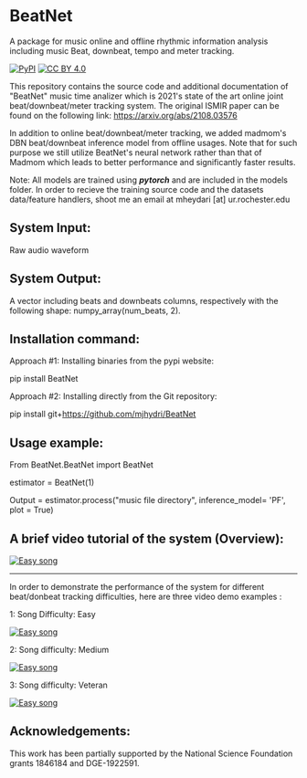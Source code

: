 # BeatNet
A package for music online and offline rhythmic information analysis including music Beat, downbeat, tempo and meter tracking.

[![PyPI](https://img.shields.io/pypi/v/BeatNet.svg)](https://pypi.org/project/BeatNet/)
[![CC BY 4.0][cc-by-shield]][cc-by]

[cc-by]: http://creativecommons.org/licenses/by/4.0/
[cc-by-image]: https://i.creativecommons.org/l/by/4.0/88x31.png
[cc-by-shield]: https://img.shields.io/badge/License-CC%20BY%204.0-lightgrey.svg

This repository contains the source code and additional documentation of "BeatNet" music time analizer which is 2021's state of the art online joint beat/downbeat/meter tracking system. The original ISMIR paper can be found on the following link: https://arxiv.org/abs/2108.03576

In addition to online beat/downbeat/meter tracking, we added madmom's DBN beat/downbeat inference model from offline usages. Note that for such purpose we still utilize BeatNet's neural network rather than that of Madmom which leads to better performance and significantly faster results.

Note: All models are trained using ***pytorch*** and are included in the models folder. In order to recieve the training source code and the datasets data/feature handlers, shoot me an email at mheydari [at] ur.rochester.edu     

System Input:
-------------
Raw audio waveform 

System Output:
--------------
A vector including beats and downbeats columns, respectively with the following shape: numpy_array(num_beats, 2).

Installation command:
---------------------
Approach #1: Installing binaries from the pypi website:

pip install BeatNet


Approach #2: Installing directly from the Git repository:

pip install git+https://github.com/mjhydri/BeatNet

Usage example:
--------------
From BeatNet.BeatNet import BeatNet

estimator = BeatNet(1) 

Output = estimator.process("music file directory", inference_model= 'PF', plot = True)
  
A brief video tutorial of the system (Overview):
------------------------------------------

[![Easy song](https://img.youtube.com/vi/xOX74cXQKrY/0.jpg)](https://youtu.be/xOX74cXQKrY)

___________________________________________________________________

  
In order to demonstrate the performance of the system for different beat/donbeat tracking difficulties, here are three video demo examples :

1: Song Difficulty: Easy
  
  
[![Easy song](https://img.youtube.com/vi/XsdA4AATaUY/0.jpg)](https://www.youtube.com/watch?v=XsdA4AATaUY)
  



2: Song difficulty: Medium
  
  [![Easy song](https://img.youtube.com/vi/GuW8C5xuWbQ/0.jpg)](https://www.youtube.com/watch?v=GuW8C5xuWbQ)
  




3: Song difficulty: Veteran
  
  [![Easy song](https://img.youtube.com/vi/dFbFGMs9CA4/0.jpg)](https://www.youtube.com/watch?v=dFbFGMs9CA4)
  

Acknowledgements:
-----------------
This work has been partially supported by the National Science Foundation grants 1846184 and DGE-1922591.
